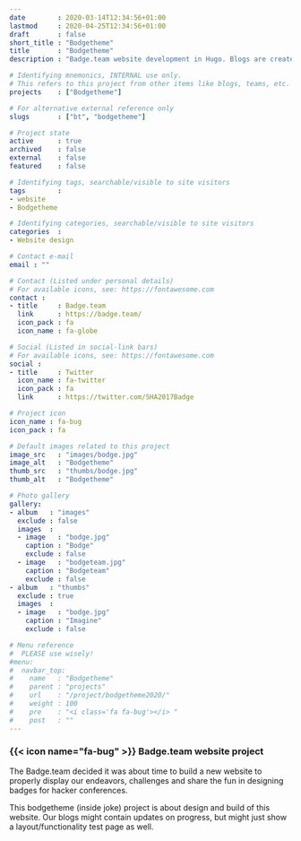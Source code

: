 ```yaml
---
date        : 2020-03-14T12:34:56+01:00
lastmod     : 2020-04-25T12:34:56+01:00
draft       : false
short_title : "Bodgetheme"
title       : "Bodgetheme"
description : "Badge.team website development in Hugo. Blogs are created to test for the proper behaviour of new functionality."

# Identifying mnemonics, INTERNAL use only.
# This refers to this project from other items like blogs, teams, etc.
projects    : ["Bodgetheme"]

# For alternative external reference only
slugs       : ["bt", "bodgetheme"]

# Project state
active      : true
archived    : false
external    : false
featured    : false

# Identifying tags, searchable/visible to site visitors
tags        :
- website
- Bodgetheme

# Identifying categories, searchable/visible to site visitors
categories  :
- Website design

# Contact e-mail
email : ""

# Contact (Listed under personal details)
# For available icons, see: https://fontawesome.com
contact :
- title     : Badge.team
  link      : https://badge.team/
  icon_pack : fa
  icon_name : fa-globe

# Social (Listed in social-link bars)
# For available icons, see: https://fontawesome.com
social :
- title     : Twitter
  icon_name : fa-twitter
  icon_pack : fa
  link      : https://twitter.com/SHA2017Badge

# Project icon
icon_name : fa-bug
icon_pack : fa

# Default images related to this project
image_src   : "images/bodge.jpg"
image_alt   : "Bodgetheme"
thumb_src   : "thumbs/bodge.jpg"
thumb_alt   : "Bodgetheme"

# Photo gallery
gallery:
- album   : "images"
  exclude : false
  images  :
  - image   : "bodge.jpg"
    caption : "Bodge"
    exclude : false
  - image   : "bodgeteam.jpg"
    caption : "Bodgeteam"
    exclude : false
- album   : "thumbs"
  exclude : true
  images  :
  - image   : "bodge.jpg"
    caption : "Imagine"
    exclude : false

# Menu reference
#  PLEASE use wisely!
#menu:
#  navbar_top:
#    name   : "Bodgetheme"
#    parent : "projects"
#    url    : "/project/bodgetheme2020/"
#    weight : 100
#    pre    : "<i class='fa fa-bug'></i> "
#    post   : ""
---
```


### {{< icon name="fa-bug" >}} Badge.team website project

The Badge.team decided it was about time to build a new website to properly display our endeavors, challenges and share the fun in designing badges for hacker conferences.

This bodgetheme (inside joke) project is about design and build of this website. Our blogs might contain updates on progress, but might just show a layout/functionality test page as well.
